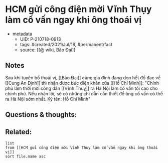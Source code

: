 # HCM gửi công điện mời Vĩnh Thụy làm cố vấn ngay khi ông thoái vị

- metadata
	- UID: P-210718-0913
	- tags: #created/2021/Jul/18, #permanent/fact 
	- source: [[@ wiki, Bảo Đại]]

## Notes
Sau khi tuyên bố thoái vị, [[Bảo Đại]] cùng gia đình đang dọn hết đồ đạc về [[Cung An Định]] thì nhận được bức điện khẩn của [[Hồ Chí Minh]]: "Chính phủ lâm thời mời công dân [[Vĩnh Thuỵ]] ra Hà Nội làm cố vấn tối cao cho chính phủ. Nếu nhận lời, sẽ có những chỉ dẫn cần thiết để ông cố vấn có thể ra Hà Nội sớm nhất. Ký tên: Hồ Chí Minh"

## Questions & thoughts:

## Related:
```dataview
list
from [[HCM gửi công điện mời Vĩnh Thụy làm cố vấn ngay khi ông thoái vị]]
sort file.name asc
```
